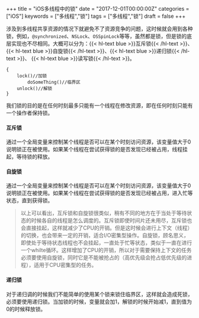 +++
title = "iOS多线程中的锁"
date = "2017-12-01T00:00:00Z"
categories = ["iOS"]
keywords = ["多线程","锁"]
tags = ["多线程","锁"]
draft = false
+++

涉及到多线程共享资源的情况下就避免不了资源竞争的问题，这时候就会用到各种锁，例如，`@synchronized`、`NSLock`、`OSSpinLock`等等，虽然都是锁，但是锁的底层实现也不尽相同。大概可以分为：{{< hl-text blue >}}互斥锁{{< /hl-text >}}、{{< hl-text blue >}}自旋锁{{< /hl-text >}}、{{< hl-text blue >}}递归锁{{< /hl-text >}}、
{{< hl-text blue >}}读写锁{{< /hl-text >}}。

```
{
	lock()//加锁
		doSomeThing()//临界区
	unlock()//解锁
}
```
我们锁的目的是在任何时刻最多只能有一个线程在修改资源，即在任何时刻只能有一个操作者保持锁。

#### 互斥锁
通过一个全局变量来控制某个线程是否可以在某个时刻访问资源，该变量值大于0说明锁正在被使用。如果某个线程在尝试获得锁的是否发现已经被占用，线程挂起，等待锁的释放。

#### 自旋锁
通过一个全局变量来控制某个线程是否可以在某个时刻访问资源，该变量值大于0说明锁正在被使用。如果某个线程在尝试获得锁的是否发现已经被占用，进入忙等状态，直到获得锁。

>以上可以看出，互斥锁和自旋锁很类似，稍有不同的地方在于当处于等待状态的时候各自的线程是怎么调度的。互斥锁即使时间片还未用尽，互斥锁也会直接挂起，这样就减少了CPU的开销。但是这时候会进行上下文（线程）的切换，也会带来一定的开销，适合I/O密集型操作。自旋锁，顾名思义，即使处于等待状态线程也不会挂起，一直处于忙等状态，类似于一直在进行一个whilte循环。这样增加了CPU的开销，所以对于需要保持上下文的任务必须要使用自旋锁，同时它是不能被抢占的（高优先级会抢占低优先级的进程），适用于CPU密集型的任务。


#### 递归锁
对于递归调的时候我们不能简单的使用某个锁来锁住临界区，这样就会造成死锁，必须要使用递归锁。当加锁的时候，变量就会加1，解锁的时候开始减1，直到值为0的时候释放锁。
